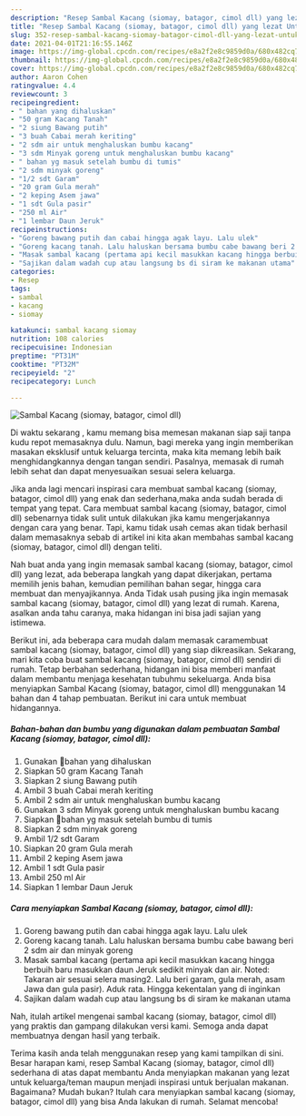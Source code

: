 ```yaml
---
description: "Resep Sambal Kacang (siomay, batagor, cimol dll) yang lezat Untuk Jualan"
title: "Resep Sambal Kacang (siomay, batagor, cimol dll) yang lezat Untuk Jualan"
slug: 352-resep-sambal-kacang-siomay-batagor-cimol-dll-yang-lezat-untuk-jualan
date: 2021-04-01T21:16:55.146Z
image: https://img-global.cpcdn.com/recipes/e8a2f2e8c9859d0a/680x482cq70/sambal-kacang-siomay-batagor-cimol-dll-foto-resep-utama.jpg
thumbnail: https://img-global.cpcdn.com/recipes/e8a2f2e8c9859d0a/680x482cq70/sambal-kacang-siomay-batagor-cimol-dll-foto-resep-utama.jpg
cover: https://img-global.cpcdn.com/recipes/e8a2f2e8c9859d0a/680x482cq70/sambal-kacang-siomay-batagor-cimol-dll-foto-resep-utama.jpg
author: Aaron Cohen
ratingvalue: 4.4
reviewcount: 3
recipeingredient:
- " bahan yang dihaluskan"
- "50 gram Kacang Tanah"
- "2 siung Bawang putih"
- "3 buah Cabai merah keriting"
- "2 sdm air untuk menghaluskan bumbu kacang"
- "3 sdm Minyak goreng untuk menghaluskan bumbu kacang"
- " bahan yg masuk setelah bumbu di tumis"
- "2 sdm minyak goreng"
- "1/2 sdt Garam"
- "20 gram Gula merah"
- "2 keping Asem jawa"
- "1 sdt Gula pasir"
- "250 ml Air"
- "1 lembar Daun Jeruk"
recipeinstructions:
- "Goreng bawang putih dan cabai hingga agak layu. Lalu ulek"
- "Goreng kacang tanah. Lalu haluskan bersama bumbu cabe bawang beri 2 sdm air dan minyak goreng"
- "Masak sambal kacang (pertama api kecil masukkan kacang hingga berbuih baru masukkan daun Jeruk sedikit minyak dan air. Noted: Takaran air sesuai selera masing2. Lalu beri garam, gula merah, asam Jawa dan gula pasir). Aduk rata. Hingga kekentalan yang di inginkan"
- "Sajikan dalam wadah cup atau langsung bs di siram ke makanan utama"
categories:
- Resep
tags:
- sambal
- kacang
- siomay

katakunci: sambal kacang siomay 
nutrition: 108 calories
recipecuisine: Indonesian
preptime: "PT31M"
cooktime: "PT32M"
recipeyield: "2"
recipecategory: Lunch

---
```



![Sambal Kacang (siomay, batagor, cimol dll)](https://img-global.cpcdn.com/recipes/e8a2f2e8c9859d0a/680x482cq70/sambal-kacang-siomay-batagor-cimol-dll-foto-resep-utama.jpg)

Di waktu  sekarang , kamu memang bisa memesan makanan siap saji tanpa kudu repot memasaknya dulu. Namun, bagi mereka yang ingin memberikan masakan eksklusif untuk keluarga tercinta, maka kita memang lebih baik menghidangkannya dengan tangan sendiri. Pasalnya, memasak di rumah lebih sehat dan dapat menyesuaikan sesuai selera keluarga.

Jika anda lagi mencari inspirasi cara membuat sambal kacang (siomay, batagor, cimol dll) yang enak dan sederhana,maka anda sudah berada di tempat yang tepat. Cara membuat sambal kacang (siomay, batagor, cimol dll)  sebenarnya tidak sulit untuk dilakukan jika kamu mengerjakannya dengan cara yang benar. Tapi, kamu tidak usah cemas akan tidak berhasil dalam memasaknya 
sebab di artikel ini kita akan membahas sambal kacang (siomay, batagor, cimol dll) dengan teliti.  



Nah buat anda yang ingin memasak sambal kacang (siomay, batagor, cimol dll) yang lezat, ada beberapa langkah yang dapat dikerjakan, pertama memilih jenis bahan, kemudian pemilihan bahan segar, hingga cara membuat dan menyajikannya. Anda Tidak usah pusing jika ingin memasak sambal kacang (siomay, batagor, cimol dll) yang lezat di rumah. Karena, asalkan anda  tahu caranya, maka hidangan ini bisa jadi sajian yang istimewa.

Berikut ini, ada beberapa cara mudah dalam memasak caramembuat sambal kacang (siomay, batagor, cimol dll) yang siap dikreasikan. Sekarang, mari kita coba buat sambal kacang (siomay, batagor, cimol dll) sendiri di rumah. Tetap berbahan sederhana, hidangan ini bisa memberi manfaat dalam membantu menjaga kesehatan tubuhmu sekeluarga. Anda bisa menyiapkan Sambal Kacang (siomay, batagor, cimol dll) menggunakan 14 bahan dan 4 tahap pembuatan. Berikut ini cara untuk membuat hidangannya.

<!--inarticleads1-->

##### Bahan-bahan dan bumbu yang digunakan dalam pembuatan Sambal Kacang (siomay, batagor, cimol dll):

1. Gunakan  🌹bahan yang dihaluskan
1. Siapkan 50 gram Kacang Tanah
1. Siapkan 2 siung Bawang putih
1. Ambil 3 buah Cabai merah keriting
1. Ambil 2 sdm air untuk menghaluskan bumbu kacang
1. Gunakan 3 sdm Minyak goreng untuk menghaluskan bumbu kacang
1. Siapkan  🌹bahan yg masuk setelah bumbu di tumis
1. Siapkan 2 sdm minyak goreng
1. Ambil 1/2 sdt Garam
1. Siapkan 20 gram Gula merah
1. Ambil 2 keping Asem jawa
1. Ambil 1 sdt Gula pasir
1. Ambil 250 ml Air
1. Siapkan 1 lembar Daun Jeruk




<!--inarticleads2-->

##### Cara menyiapkan Sambal Kacang (siomay, batagor, cimol dll):

1. Goreng bawang putih dan cabai hingga agak layu. Lalu ulek
1. Goreng kacang tanah. Lalu haluskan bersama bumbu cabe bawang beri 2 sdm air dan minyak goreng
1. Masak sambal kacang (pertama api kecil masukkan kacang hingga berbuih baru masukkan daun Jeruk sedikit minyak dan air. Noted: Takaran air sesuai selera masing2. Lalu beri garam, gula merah, asam Jawa dan gula pasir). Aduk rata. Hingga kekentalan yang di inginkan
1. Sajikan dalam wadah cup atau langsung bs di siram ke makanan utama




Nah, itulah artikel mengenai  sambal kacang (siomay, batagor, cimol dll)  yang praktis dan gampang dilakukan versi kami. Semoga anda dapat membuatnya dengan hasil yang terbaik. 

Terima kasih anda telah menggunakan resep yang kami tampilkan di sini. Besar harapan kami, resep  Sambal Kacang (siomay, batagor, cimol dll) sederhana di atas dapat membantu Anda menyiapkan makanan yang lezat untuk keluarga/teman maupun menjadi inspirasi untuk berjualan makanan. Bagaimana? Mudah bukan? Itulah cara menyiapkan sambal kacang (siomay, batagor, cimol dll) yang bisa Anda lakukan di rumah. Selamat mencoba!

